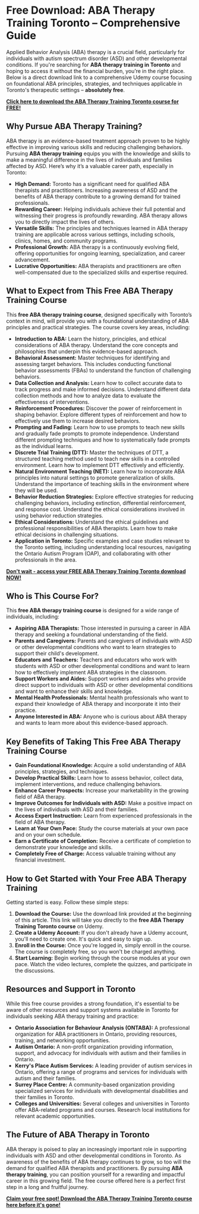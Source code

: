# Free Download: ABA Therapy Training Toronto – Comprehensive Guide

Applied Behavior Analysis (ABA) therapy is a crucial field, particularly for individuals with autism spectrum disorder (ASD) and other developmental conditions. If you're searching for **ABA therapy training in Toronto** and hoping to access it without the financial burden, you’re in the right place. Below is a direct download link to a comprehensive Udemy course focusing on foundational ABA principles, strategies, and techniques applicable in Toronto's therapeutic settings – **absolutely free**.

[**Click here to download the ABA Therapy Training Toronto course for FREE!**](https://udemywork.com/aba-therapy-training-toronto)

## Why Pursue ABA Therapy Training?

ABA therapy is an evidence-based treatment approach proven to be highly effective in improving various skills and reducing challenging behaviors. Pursuing **ABA therapy training** equips you with the knowledge and skills to make a meaningful difference in the lives of individuals and families affected by ASD. Here’s why it’s a valuable career path, especially in Toronto:

*   **High Demand:** Toronto has a significant need for qualified ABA therapists and practitioners. Increasing awareness of ASD and the benefits of ABA therapy contribute to a growing demand for trained professionals.
*   **Rewarding Career:** Helping individuals achieve their full potential and witnessing their progress is profoundly rewarding. ABA therapy allows you to directly impact the lives of others.
*   **Versatile Skills:** The principles and techniques learned in ABA therapy training are applicable across various settings, including schools, clinics, homes, and community programs.
*   **Professional Growth:** ABA therapy is a continuously evolving field, offering opportunities for ongoing learning, specialization, and career advancement.
*   **Lucrative Opportunities:** ABA therapists and practitioners are often well-compensated due to the specialized skills and expertise required.

## What to Expect from This Free ABA Therapy Training Course

This **free ABA therapy training course**, designed specifically with Toronto’s context in mind, will provide you with a foundational understanding of ABA principles and practical strategies. The course covers key areas, including:

*   **Introduction to ABA:** Learn the history, principles, and ethical considerations of ABA therapy. Understand the core concepts and philosophies that underpin this evidence-based approach.
*   **Behavioral Assessment:** Master techniques for identifying and assessing target behaviors. This includes conducting functional behavior assessments (FBAs) to understand the function of challenging behaviors.
*   **Data Collection and Analysis:** Learn how to collect accurate data to track progress and make informed decisions. Understand different data collection methods and how to analyze data to evaluate the effectiveness of interventions.
*   **Reinforcement Procedures:** Discover the power of reinforcement in shaping behavior. Explore different types of reinforcement and how to effectively use them to increase desired behaviors.
*   **Prompting and Fading:** Learn how to use prompts to teach new skills and gradually fade prompts to promote independence. Understand different prompting techniques and how to systematically fade prompts as the individual learns.
*   **Discrete Trial Training (DTT):** Master the techniques of DTT, a structured teaching method used to teach new skills in a controlled environment. Learn how to implement DTT effectively and efficiently.
*   **Natural Environment Teaching (NET):** Learn how to incorporate ABA principles into natural settings to promote generalization of skills. Understand the importance of teaching skills in the environment where they will be used.
*   **Behavior Reduction Strategies:** Explore effective strategies for reducing challenging behaviors, including extinction, differential reinforcement, and response cost. Understand the ethical considerations involved in using behavior reduction strategies.
*   **Ethical Considerations:** Understand the ethical guidelines and professional responsibilities of ABA therapists. Learn how to make ethical decisions in challenging situations.
*   **Application in Toronto:** Specific examples and case studies relevant to the Toronto setting, including understanding local resources, navigating the Ontario Autism Program (OAP), and collaborating with other professionals in the area.

[**Don't wait - access your FREE ABA Therapy Training Toronto download NOW!**](https://udemywork.com/aba-therapy-training-toronto)

## Who is This Course For?

This **free ABA therapy training course** is designed for a wide range of individuals, including:

*   **Aspiring ABA Therapists:** Those interested in pursuing a career in ABA therapy and seeking a foundational understanding of the field.
*   **Parents and Caregivers:** Parents and caregivers of individuals with ASD or other developmental conditions who want to learn strategies to support their child's development.
*   **Educators and Teachers:** Teachers and educators who work with students with ASD or other developmental conditions and want to learn how to effectively implement ABA strategies in the classroom.
*   **Support Workers and Aides:** Support workers and aides who provide direct support to individuals with ASD or other developmental conditions and want to enhance their skills and knowledge.
*   **Mental Health Professionals:** Mental health professionals who want to expand their knowledge of ABA therapy and incorporate it into their practice.
*   **Anyone Interested in ABA:** Anyone who is curious about ABA therapy and wants to learn more about this evidence-based approach.

## Key Benefits of Taking This Free ABA Therapy Training Course

*   **Gain Foundational Knowledge:** Acquire a solid understanding of ABA principles, strategies, and techniques.
*   **Develop Practical Skills:** Learn how to assess behavior, collect data, implement interventions, and reduce challenging behaviors.
*   **Enhance Career Prospects:** Increase your marketability in the growing field of ABA therapy.
*   **Improve Outcomes for Individuals with ASD:** Make a positive impact on the lives of individuals with ASD and their families.
*   **Access Expert Instruction:** Learn from experienced professionals in the field of ABA therapy.
*   **Learn at Your Own Pace:** Study the course materials at your own pace and on your own schedule.
*   **Earn a Certificate of Completion:** Receive a certificate of completion to demonstrate your knowledge and skills.
*   **Completely Free of Charge:** Access valuable training without any financial investment.

## How to Get Started with Your Free ABA Therapy Training

Getting started is easy. Follow these simple steps:

1.  **Download the Course:** Use the download link provided at the beginning of this article. This link will take you directly to the **free ABA Therapy Training Toronto course** on Udemy.
2.  **Create a Udemy Account:** If you don't already have a Udemy account, you'll need to create one. It's quick and easy to sign up.
3.  **Enroll in the Course:** Once you're logged in, simply enroll in the course. The course is completely free, so you won't be charged anything.
4.  **Start Learning:** Begin working through the course modules at your own pace. Watch the video lectures, complete the quizzes, and participate in the discussions.

## Resources and Support in Toronto

While this free course provides a strong foundation, it's essential to be aware of other resources and support systems available in Toronto for individuals seeking ABA therapy training and practice:

*   **Ontario Association for Behaviour Analysis (ONTABA):** A professional organization for ABA practitioners in Ontario, providing resources, training, and networking opportunities.
*   **Autism Ontario:** A non-profit organization providing information, support, and advocacy for individuals with autism and their families in Ontario.
*   **Kerry's Place Autism Services:** A leading provider of autism services in Ontario, offering a range of programs and services for individuals with autism and their families.
*   **Surrey Place Centre:** A community-based organization providing specialized services for individuals with developmental disabilities and their families in Toronto.
*   **Colleges and Universities:** Several colleges and universities in Toronto offer ABA-related programs and courses. Research local institutions for relevant academic opportunities.

## The Future of ABA Therapy in Toronto

ABA therapy is poised to play an increasingly important role in supporting individuals with ASD and other developmental conditions in Toronto. As awareness of the benefits of ABA therapy continues to grow, so too will the demand for qualified ABA therapists and practitioners. By pursuing **ABA therapy training**, you can position yourself for a rewarding and impactful career in this growing field. The free course offered here is a perfect first step in a long and fruitful journey.

**[Claim your free spot! Download the ABA Therapy Training Toronto course here before it's gone!](https://udemywork.com/aba-therapy-training-toronto)**
